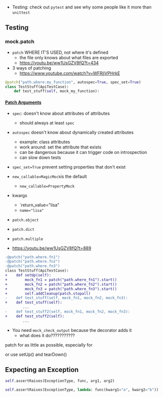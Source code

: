 -   Testing: check out `pytest` and see why some people like it more than `unittest`

## Testing

### mock.patch

-   `patch` WHERE IT'S USED, not where it's defined
    -   the file only knows about what files are exported
    -   https://youtu.be/ww1UsGZV8fQ?t=434
-   3 ways of patching
    -   https://www.youtube.com/watch?v=WFRljVPHrkE

```py
@patch("path.where.my_function", autospec=True, spec_set=True)
class TestStuff(ApiTestCase):
    def test_stuff(self, mock_my_function):
```

#### [Patch Arguments](https://youtu.be/ww1UsGZV8fQ?t=1164)

-   `spec`: doesn't know about attributes of attributes
    -   should always at least `spec`
-   `autospec` doesn't know about dynamically created attributes
    -   example: class attributes
    -   work around: set the attribute that exists
    -   can be dangerous because it can trigger code on introspection
    -   can slow down tests
-   `spec_set=True` prevent setting properties that don't exist
-   `new_callable=MagicMock`is the default
    -   `new_callable=PropertyMock`
-   kwargs
    -   `return_value="lisa"
    -   `name="lisa"`
-   `patch.object`
-   `patch.dict`
-   `patch.multiple`

-   https://youtu.be/ww1UsGZV8fQ?t=889

```diff
-@patch("path.where.fn1")
-@patch("path.where.fn2")
-@patch("path.where.fn3")
class TestStuff(ApiTestCase):
+    def setUp(self):
+        mock_fn1 = patch("path.where_fn1").start()
+        mock_fn2 = patch("path.where_fn2").start()
+        mock_fn3 = patch("path.where_fn3").start()
+        self.addCleanup(patch.stopall)
-    def test_stuff(self, mock_fn1, mock_fn2, mock_fn3):
+    def test_stuff(self):
        ...
-    def test_stuff2(self, mock_fn1, mock_fn2, mock_fn3):
+    def test_stuff2(self):
        ...
```

-   You need `mock_check_output` because the decorator adds it
    -   what does it do???????????

patch for as little as possible, especially for

or use setUp() and tearDown()

## Expecting an Exception

```python
self.assertRaises(ExceptionType, func, arg1, arg2)
```

```python
self.assertRaises(ExceptionType, lambda: func(kwarg1="a", kwarg2="b"))
```